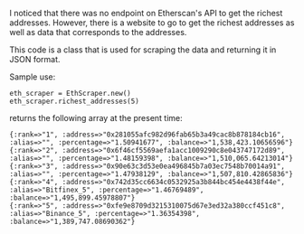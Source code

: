 I noticed that there was no endpoint on Etherscan's API to get the richest addresses.
However, there is a website to go to get the richest addresses as well as data that corresponds to the addresses.

This code is a class that is used for scraping the data and returning it in JSON format.

Sample use:

    eth_scraper = EthScraper.new()
    eth_scraper.richest_addresses(5)

returns the following array at the present time:

    {:rank=>"1", :address=>"0x281055afc982d96fab65b3a49cac8b878184cb16", :alias=>"", :percentage=>"1.50941677", :balance=>"1,538,423.10656596"}
    {:rank=>"2", :address=>"0x6f46cf5569aefa1acc1009290c8e043747172d89", :alias=>"", :percentage=>"1.48159398", :balance=>"1,510,065.64213014"}
    {:rank=>"3", :address=>"0x90e63c3d53e0ea496845b7a03ec7548b70014a91", :alias=>"", :percentage=>"1.47938129", :balance=>"1,507,810.42865836"}
    {:rank=>"4", :address=>"0x742d35cc6634c0532925a3b844bc454e4438f44e", :alias=>"Bitfinex_5", :percentage=>"1.46769489", :balance=>"1,495,899.45978807"}
    {:rank=>"5", :address=>"0xfe9e8709d3215310075d67e3ed32a380ccf451c8", :alias=>"Binance_5", :percentage=>"1.36354398", :balance=>"1,389,747.08690362"}

